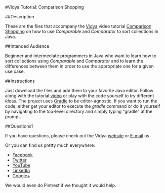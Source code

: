 #Vidya Tutorial: Comparison Shopping

##Description

These are the files that accompany the [Vidya](http://www.vidyasource.com) video tutorial 
[Comparison Shopping](https://www.youtube.com/channel/UC24LVc8Bb65SF6LW-SLog9A) on how to use *Comparable* and
*Comparator* to sort collections in Java.


##Intended Audience

Beginner and intermediate programmers in Java who want to learn how to sort collections using
*Comparable* and *Comparator* and to learn the differences between them in order to use the appropriate one for a given use
case.

##Instructions

Just download the files and add them to your favorite Java editor. Follow along with the tutorial [video](https://www.youtube.com/channel/UC24LVc8Bb65SF6LW-SLog9A)
or play with the code yourself to try different ideas. The project uses [Gradle](http://www.gradle.org/) to be editor-agnostic. 
If you want to run the code, either get your editor to execute the *gradle* command or do it yourself by navigating
to the top-level directory and simply typing "gradle" at the prompt.

##Questions?

If you have questions, please check out the Vidya [website](http://www.vidyasource.com) or [E-mail](mailto:info@vidyasource.com) us.

Or you can find us pretty much everywhere:

* [Facebook](https://www.facebook.com/pages/Vidya-LLC/514602035285438)
* [Twitter](https://twitter.com/VidyaLLC)
* [YouTube](https://www.youtube.com/channel/UC24LVc8Bb65SF6LW-SLog9A)
* [LinkedIn](http://www.linkedin.com/company/3285099?trk=prof-exp-company-name)
* [Google+](https://plus.google.com/111776360900546019228)

We would even do Pintrest if we thought it would help.
